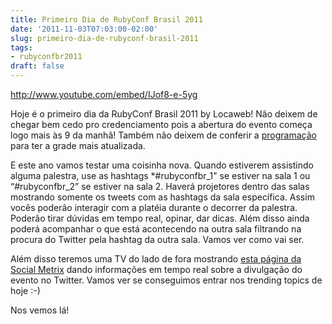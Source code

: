 ```yaml
---
title: Primeiro Dia de RubyConf Brasil 2011
date: '2011-11-03T07:03:00-02:00'
slug: primeiro-dia-de-rubyconf-brasil-2011
tags:
- rubyconfbr2011
draft: false
---
```




http://www.youtube.com/embed/IJof8-e-5yg

Hoje é o primeiro dia da RubyConf Brasil 2011 by Locaweb! Não deixem de chegar bem cedo pro credenciamento pois a abertura do evento começa logo mais às 9 da manhã! Também não deixem de conferir a [programação](http://www.rubyconf.com.br/br/schedule.html) para ter a grade mais atualizada.

E este ano vamos testar uma coisinha nova. Quando estiverem assistindo alguma palestra, use as hashtags \*#rubyconfbr\_1" se estiver na sala 1 ou “#rubyconfbr\_2” se estiver na sala 2. Haverá projetores dentro das salas mostrando somente os tweets com as hashtags da sala específica. Assim vocês poderão interagir com a platéia durante o decorrer da palestra. Poderão tirar dúvidas em tempo real, opinar, dar dicas. Além disso ainda poderá acompanhar o que está acontecendo na outra sala filtrando na procura do Twitter pela hashtag da outra sala. Vamos ver como vai ser.

Além disso teremos uma TV do lado de fora mostrando [esta página da Social Metrix](http://rubyconfbr.socialmetrix.com/) dando informações em tempo real sobre a divulgação do evento no Twitter. Vamos ver se conseguimos entrar nos trending topics de hoje :-)

Nos vemos lá!

